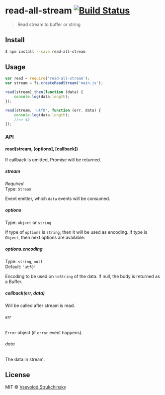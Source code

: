 # read-all-stream [![Build Status][travis-image]][travis-url]

> Read stream to buffer or string

## Install

```sh
$ npm install --save read-all-stream
```

## Usage

```js
var read = require('read-all-stream');
var stream = fs.createReadStream('main.js');

read(stream).then(function (data) {
	console.log(data.length);
});

read(stream, 'utf8', function (err, data) {
	console.log(data.length);
	//=> 42
});

```

### API

#### read(stream, [options], [callback])

If callback is omitted, Promise will be returned.

##### stream

*Required*  
Type: `Stream`

Event emitter, which `data` events will be consumed.

##### options

Type: `object` or `string`

If type of `options` is `string`, then it will be used as encoding.
If type is `Object`, then next options are available:

##### options.encoding

Type: `string`, `null`  
Default: `'utf8'`

Encoding to be used on `toString` of the data. If null, the body is returned as a Buffer.

##### callback(err, data)

Will be called after stream is read.

###### err

`Error` object (if `error` event happens).

###### data

The data in stream.

## License

MIT © [Vsevolod Strukchinsky](floatdrop@gmail.com)

[travis-url]: https://travis-ci.org/floatdrop/read-all-stream
[travis-image]: http://img.shields.io/travis/floatdrop/read-all-stream.svg?style=flat
